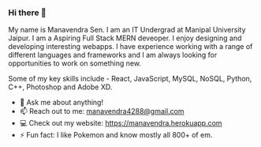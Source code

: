 ### Hi there 👋

My name is Manavendra Sen. I am an IT Undergrad at Manipal University Jaipur.
I am a Aspiring Full Stack MERN deveoper. I enjoy designing and developing interesting webapps. I have experience working with a range of different languages and frameworks and I am always looking for opportunities to work on something new.

Some of my key skills include - React, JavaScript, MySQL, NoSQL, Python, C++, Photoshop and Adobe XD.

<!--
**manavendrasen/manavendrasen** is a ✨ _special_ ✨ repository because its `README.md` (this file) appears on your GitHub profile.
-->

- 💬 Ask me about anything!
- 📫 Reach out to me: manavendra4288@gmail.com
- 💻 Check out my website: https://manavendra.herokuapp.com
- ⚡ Fun fact: I like Pokemon and know mostly all 800+ of em.

